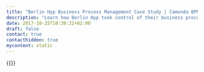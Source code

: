 ```yaml
---
title: "Berlin Hyp Business Process Management Case Study | Camunda BPM"
description: "Learn how Berlin Hyp took control of their business process automation and improved efficiency in their organization with Camunda. Camunda is the leader for workflow automation based on Java and BPMN 2.0."
date: 2017-10-25T10:39:22+02:00
draft: false
contact: true
contacthidden: true
mycontent: static
---
```

{{<case-study-single
company="Berlin Hyp "
companydescription="Concentrated experience, reliability and innovation150 years of experience in commercial real estate financing and close proximity to the Savings Banks Finance Group make Berlin Hyp one of the leading German real estate and Pfandbrief banks.We are a reliable, personal and flexible partner for quality-oriented, innovative investors. Driven by the aim to become the leading real estate financing bank in our strategic markets, we are concentrating on delivering better performance in a more customer-centric way with our future process.We would like to be a valuable business partner for the savings banks and consistently make a positive value contribution to the success of the Savings Banks Finance Group. With headquarters in Berlin and offices in Düsseldorf, Frankfurt am Main, Hamburg, Munich and Stuttgart as well as in Amsterdam, Paris and Warsaw, we would like to continually increase the opportunities for partnership cooperation."
customerquote=""
teaser=""
usecase=""
videolink=""
logo="//images.ctfassets.net/vpidbgnakfvf/479WmQvloYh0X6HJV9dL5d/735c1285b9dcb5db2132e25a37306d6e/Berin_Hyp.png"
pdf=""
thumbnail="">}}